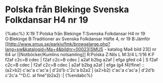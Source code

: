 # Polska från Blekinge Svenska Folkdansar H4 nr 19

{%abc%}
X:19
T:Polska från Blekinge
T:Svenska Folkdansar H4 nr 19
O:Blekinge
B:Traditioner av Svenska Folkdansar Häfte 4, nr 19
B:Jämför [[http://www.smus.se/earkiv/fmk/browselarge.php?lang=sw&katalogid=Ma+4&bildnr=00023|SMUS - katalog Ma4 bild 23]] nr 64 ur [[Notböcker/Kumlins notsamling]]
R:Polska
Z:Nils L
M:3/4
L:1/16
K:F
f2af c2c=B cdec | f2af c2c=B cdec | a2af b2bg a2af | efga gfed c4 | S
f2af c2c=B cdec | f2af c2c=B cdec | a2af b2bg a2af | efga (g4 f4)!fine! ::
(a2>b2) c'ac'a c'ac'a | d'2d'b c'2c'a b2a2 | (a2>b2) c'ac'a c'ac'a | d'2d'b c'2c'a "^D.C. al fine"(b2a2) :|
{%endabc%}
